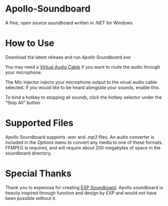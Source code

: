 # Apollo-Soundboard
A free, open source soundboard written in .NET for Windows

# How to Use
Download the latest release and run *Apollo Soundboard.exe*

You may need a [Virtual Audio Cable](https://vb-audio.com/Cable/) if you want to route the audio through your microphone.

The Mic Injector injects your microphone output to the virual audio cable selected. If you would like to be heard alongside your sounds, enable this.

To bind a hotkey to stopping all sounds, click the hotkey selector under the "Stop All" button

# Supported Files

Apollo Soundboard supports *.wav* and *.mp3* files. An audio converter is included in the *Options* menu to convert any media to one of these formats. FFMPEG is required, and will require about 200 megabytes of space in the soundboard directory.

# Special Thanks

Thank you to expenosa for creating [EXP Soundboard](https://sourceforge.net/projects/expsoundboard/). Apollo soundboard is heavily inspired through function and design by EXP and would not have been possible without it. 
